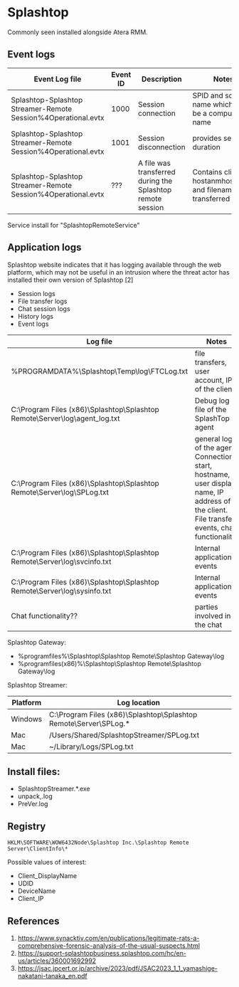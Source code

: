# Splashtop

Commonly seen installed alongside Atera RMM.

## Event logs

|Event Log file| Event ID | Description | Notes
|-|-|-|-|
|Splashtop-Splashtop Streamer-Remote Session%4Operational.evtx|1000| Session connection| SPID and source name which may be a computer name|
|Splashtop-Splashtop Streamer-Remote Session%4Operational.evtx|1001| Session disconnection| provides session duration|
|Splashtop-Splashtop Streamer-Remote Session%4Operational.evtx|???| A file was transferred during the Splashtop remote session| Contains client hostanmhostname and filename transferred|

Service install for "SplashtopRemoteService"

## Application logs

Splashtop website indicates that it has logging available through the web platform, which may not be useful in an intrusion where the threat actor has installed their own version of Splashtop [2]
* Session logs
* File transfer logs
* Chat session logs
* History logs
* Event logs


|Log file|Notes|Timestamp
|-|-|-
|%PROGRAMDATA%\Splashtop\Temp\log\FTCLog.txt|file transfers, user account, IP of the client|YYYY-MM-DD HH:MM:SS|
|C:\Program Files (x86)\Splashtop\Splashtop Remote\Server\log\agent_log.txt| Debug log file of the SplashTop agent||
|C:\Program Files (x86)\Splashtop\Splashtop Remote\Server\log\SPLog.txt| general logs of the agent. Connection start, hostname, user display name, IP address of the client. File transfer events, chat functionality.|mmm d HH:MM:SS (no year)
|C:\Program Files (x86)\Splashtop\Splashtop Remote\Server\log\svcinfo.txt|Internal application events|
|C:\Program Files (x86)\Splashtop\Splashtop Remote\Server\log\sysinfo.txt|Internal application events|
|Chat functionality??|parties involved in the chat|\[HH:MM\]

Splashtop Gateway:

* %programfiles%\Splashtop\Splashtop Remote\Splashtop Gateway\log
* %programfiles(x86)%\Splashtop\Splashtop Remote\Splashtop Gateway\log 

Splashtop Streamer:

|Platform|Log location
|-|-
Windows | C:\Program Files (x86)\Splashtop\Splashtop Remote\Server\SPLog.*
Mac | /Users/Shared/SplashtopStreamer/SPLog.txt
Mac | ~/Library/Logs/SPLog.txt

## Install files:

* SplashtopStreamer.*.exe
* unpack,.log
* PreVer.log

## Registry

`HKLM\SOFTWARE\WOW6432Node\Splashtop Inc.\Splashtop Remote Server\ClientInfo\*`

Possible values of interest:

* Client_DisplayName
* UDID
* DeviceName
* Client_IP

## References

1. https://www.synacktiv.com/en/publications/legitimate-rats-a-comprehensive-forensic-analysis-of-the-usual-suspects.html
1. https://support-splashtopbusiness.splashtop.com/hc/en-us/articles/360001692992
1. https://jsac.jpcert.or.jp/archive/2023/pdf/JSAC2023_1_1_yamashige-nakatani-tanaka_en.pdf